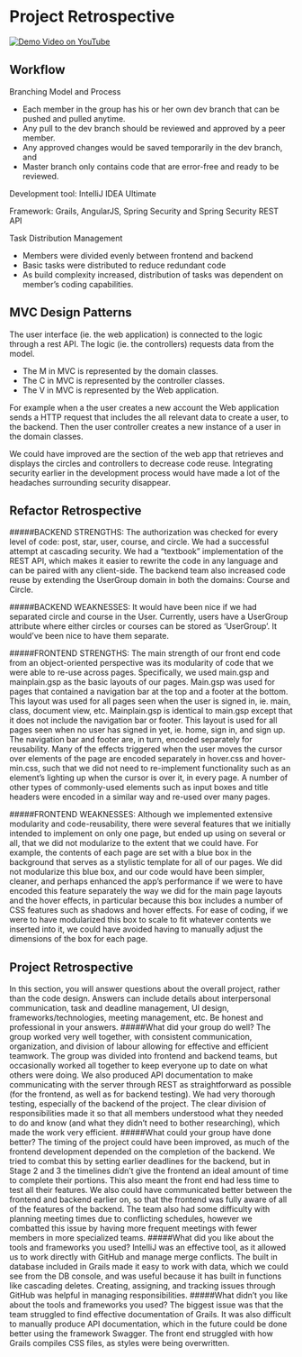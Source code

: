 # Project Retrospective
[![Demo Video on YouTube](http://i.imgur.com/jwGjIur.png)](https://www.youtube.com/watch?v=PebcfiGmSSc "Demo Video on YouTube")
## Workflow
Branching Model and Process

* Each member in the group has his or her own dev branch that can be pushed and pulled anytime. 
* Any pull to the dev branch should be reviewed and approved by a peer member. 
* Any approved changes would be saved temporarily in the dev branch, and
* Master branch only contains code that are error-free and ready to be reviewed. 

Development tool: IntelliJ IDEA Ultimate

Framework: Grails, AngularJS, Spring Security and Spring Security REST API

Task Distribution Management
* Members were divided evenly between frontend and backend
* Basic tasks were distributed to reduce redundant code
* As build complexity increased, distribution of tasks was dependent on member’s coding capabilities.

## MVC Design Patterns

The user interface (ie. the web application) is connected to the logic through a rest API. The logic (ie. the controllers) requests data from the model.
* The M in MVC is represented by the domain classes.
* The C in MVC is represented by the controller classes.
* The V in MVC is represented by the Web application.

For example when a the user creates a new account the Web application sends a HTTP request that includes the all relevant data to create a user, to the backend. Then the user controller creates a new instance of a user in the domain classes.

We could have improved are the section of the web app that retrieves and displays the circles and controllers to decrease code reuse. Integrating security earlier in the development process would have made a lot of the headaches surrounding security disappear.

## Refactor Retrospective

#####BACKEND STRENGTHS:
The authorization was checked for every level of code: post, star, user, course, and circle. We had a successful attempt at cascading security.
We had a “textbook” implementation of the REST API, which makes it easier to rewrite the code in any language and can be paired with any client-side.
The backend team also increased code reuse by extending the UserGroup domain in both the domains: Course and Circle. 

#####BACKEND WEAKNESSES:
It would have been nice if we had separated circle and course in the User. Currently, users have a UserGroup attribute where either circles or courses can be stored as ‘UserGroup’. It would’ve been nice to have them separate.

#####FRONTEND STRENGTHS:
The main strength of our front end code from an object-oriented perspective was its modularity of code that we were able to re-use across pages. Specifically, we used main.gsp and mainplain.gsp as the basic layouts of our pages. Main.gsp was used for pages that contained a navigation bar at the top and a footer at the bottom. This layout was used for all pages seen when the user is signed in, ie. main, class, document view, etc. Mainplain.gsp is identical to main.gsp except that it does not include the navigation bar or footer. This layout is used for all pages seen when no user has signed in yet, ie. home, sign in, and sign up. The navigation bar and footer are, in turn, encoded separately for reusability. Many of the effects triggered when the user moves the cursor over elements of the page are encoded separately in hover.css and hover-min.css, such that we did not need to re-implement functionality such as an element’s lighting up when the cursor is over it, in every page. A number of other types of commonly-used elements such as input boxes and title headers were encoded in a similar way and re-used over many pages.

#####FRONTEND WEAKNESSES:
Although we implemented extensive modularity and code-reusability, there were several features that we initially intended to implement on only one page, but ended up using on several or all, that we did not modularize to the extent that we could have. For example, the contents of each page are set with a blue box in the background that serves as a stylistic template for all of our pages. We did not modularize this blue box, and our code would have been simpler, cleaner, and perhaps enhanced the app’s performance if we were to have encoded this feature separately the way we did for the main page layouts and the hover effects, in particular because this box includes a number of CSS features such as shadows and hover effects. For ease of coding, if we were to have modularized this box to scale to fit whatever contents we inserted into it, we could have avoided having to manually adjust the dimensions of the box for each page.

## Project Retrospective

In this section, you will answer questions about the overall project, rather than the code design. Answers can include details about interpersonal communication, task and deadline management, UI design, frameworks/technologies, meeting management, etc. Be honest and professional in your answers.
#####What did your group do well?
The group worked very well together, with consistent communication, organization, and division of labour allowing for effective and efficient teamwork. The group was divided into frontend and backend teams, but occasionally worked all together to keep everyone up to date on what others were doing. We also produced API documentation to make communicating with the server through REST as straightforward as possible (for the frontend, as well as for backend testing). We had very thorough testing, especially of the backend of the project. The clear division of responsibilities made it so that all members understood what they needed to do and know (and what they didn’t need to bother researching), which made the work very efficient. 
#####What could your group have done better?
The timing of the project could have been improved, as much of the frontend development depended on the completion of the backend. We tried to combat this by setting earlier deadlines for the backend, but in Stage 2 and 3 the timelines didn’t give the frontend an ideal amount of time to complete their portions. This also meant the front end had less time to test all their features. We also could have communicated better between the frontend and backend earlier on, so that the frontend was fully aware of all of the features of the backend. The team also had some difficulty with planning meeting times due to conflicting schedules, however we combatted this issue by having more frequent meetings with fewer members in more specialized teams.
#####What did you like about the tools and frameworks you used?
IntelliJ was an effective tool, as it allowed us to work directly with GitHub and manage merge conflicts. The built in database included in Grails made it easy to work with data, which we could see from the DB console, and was useful because it has built in functions like cascading deletes. Creating, assigning, and tracking issues through GitHub was helpful in managing responsibilities.
#####What didn’t you like about the tools and frameworks you used?
The biggest issue was that the team struggled to find effective documentation of Grails. It was also difficult to manually produce API documentation, which in the future could be done better using the framework Swagger. The front end struggled with how Grails compiles CSS files, as styles were being overwritten. 